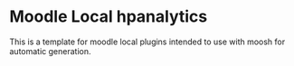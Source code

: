 Moodle Local hpanalytics
===================

This is a template for moodle local plugins
intended to use with moosh for automatic
generation.
